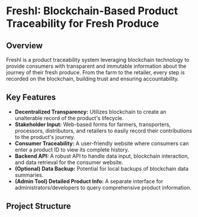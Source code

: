 # FreshI: Blockchain-Based Product Traceability for Fresh Produce

## Overview

FreshI is a product traceability system leveraging blockchain technology to provide consumers with transparent and immutable information about the journey of their fresh produce. From the farm to the retailer, every step is recorded on the blockchain, building trust and ensuring accountability.

## Key Features

* **Decentralized Transparency:** Utilizes blockchain to create an unalterable record of the product's lifecycle.
* **Stakeholder Input:** Web-based forms for farmers, transporters, processors, distributors, and retailers to easily record their contributions to the product's journey.
* **Consumer Traceability:** A user-friendly website where consumers can enter a product ID to view its complete history.
* **Backend API:** A robust API to handle data input, blockchain interaction, and data retrieval for the consumer website.
* **(Optional) Data Backup:** Potential for local backups of blockchain data summaries.
* **(Admin Tool) Detailed Product Info:** A separate interface for administrators/developers to query comprehensive product information.

## Project Structure
